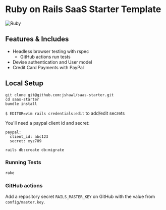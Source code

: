 # Ruby on Rails SaaS Starter Template

![Ruby](https://github.com/jshawl/saas-starter/actions/workflows/ruby.yml/badge.svg)

## Features & Includes

- Headless browser testing with rspec
  - GitHub actions run tests
- Devise authentication and User model
- Credit Card Payments with PayPal

## Local Setup

```
git clone git@github.com:jshawl/saas-starter.git
cd saas-starter
bundle install
```

`$ EDITOR=vim rails credentials:edit` to add/edit secrets

You'll need a paypal client id and secret:

```
paypal:
  client_id: abc123
  secret: xyz789
```

```
rails db:create db:migrate
```

### Running Tests

```
rake
```

### GitHub actions

Add a repository secret `RAILS_MASTER_KEY` on GitHub with the value from `config/master.key`.
